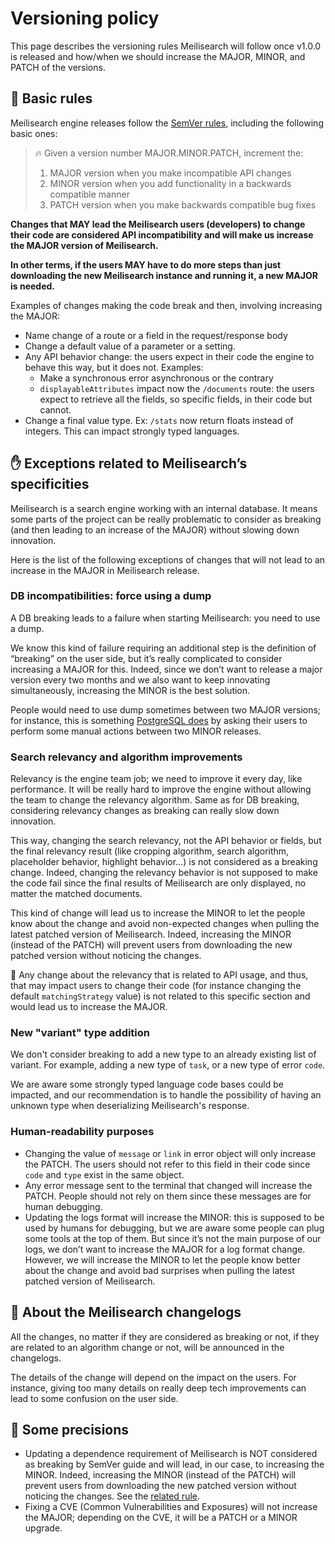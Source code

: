 # Versioning policy

This page describes the versioning rules Meilisearch will follow once v1.0.0 is released and how/when we should increase the MAJOR, MINOR, and PATCH of the versions.

## 🤖 Basic rules

Meilisearch engine releases follow the [SemVer rules](https://semver.org/), including the following basic ones:

> 🔥 Given a version number MAJOR.MINOR.PATCH, increment the:
>
> 1. MAJOR version when you make incompatible API changes
> 2. MINOR version when you add functionality in a backwards compatible
> manner
> 3. PATCH version when you make backwards compatible bug fixes

**Changes that MAY lead the Meilisearch users (developers) to change their code are considered API incompatibility and will make us increase the MAJOR version of Meilisearch.**

**In other terms, if the users MAY have to do more steps than just downloading the new Meilisearch instance and running it, a new MAJOR is needed.**

Examples of changes making the code break and then, involving increasing the MAJOR:

- Name change of a route or a field in the request/response body
- Change a default value of a parameter or a setting.
- Any API behavior change: the users expect in their code the engine to behave this way, but it does not.
Examples:
    - Make a synchronous error asynchronous or the contrary
    - `displayableAttributes` impact now the `/documents` route: the users expect to retrieve all the fields, so specific fields, in their code but cannot.
- Change a final value type.
Ex: `/stats` now return floats instead of integers. This can impact strongly typed languages.

## ✋ Exceptions related to Meilisearch’s specificities

Meilisearch is a search engine working with an internal database. It means some parts of the project can be really problematic to consider as breaking (and then leading to an increase of the MAJOR) without slowing down innovation.

Here is the list of the following exceptions of changes that will not lead to an increase in the MAJOR in Meilisearch release.

### DB incompatibilities: force using a dump

A DB breaking leads to a failure when starting Meilisearch: you need to use a dump.

We know this kind of failure requiring an additional step is the definition of “breaking” on the user side, but it’s really complicated to consider increasing a MAJOR for this. Indeed, since we don’t want to release a major version every two months and we also want to keep innovating simultaneously, increasing the MINOR is the best solution.

People would need to use dump sometimes between two MAJOR versions; for instance, this is something [PostgreSQL does](https://www.postgresql.org/support/versioning/) by asking their users to perform some manual actions between two MINOR releases.

### Search relevancy and algorithm improvements

Relevancy is the engine team job; we need to improve it every day, like performance. It will be really hard to improve the engine without allowing the team to change the relevancy algorithm. Same as for DB breaking, considering relevancy changes as breaking can really slow down innovation.

This way, changing the search relevancy, not the API behavior or fields, but the final relevancy result (like cropping algorithm, search algorithm, placeholder behavior, highlight behavior…) is not considered as a breaking change. Indeed, changing the relevancy behavior is not supposed to make the code fail since the final results of Meilisearch are only displayed, no matter the matched documents.

This kind of change will lead us to increase the MINOR to let the people know about the change and avoid non-expected changes when pulling the latest patched version of Meilisearch. Indeed, increasing the MINOR (instead of the PATCH) will prevent users from downloading the new patched version without noticing the changes.

🚨 Any change about the relevancy that is related to API usage, and thus, that may impact users to change their code (for instance changing the default `matchingStrategy` value) is not related to this specific section and would lead us to increase the MAJOR.

### New "variant" type addition

We don't consider breaking to add a new type to an already existing list of variant. For example, adding a new type of `task`, or a new type of error `code`.

We are aware some strongly typed language code bases could be impacted, and our recommendation is to handle the possibility of having an unknown type when deserializing Meilisearch's response.

### Human-readability purposes

- Changing the value of `message` or `link` in error object will only increase the PATCH. The users should not refer to this field in their code since `code` and `type` exist in the same object.
- Any error message sent to the terminal that changed will increase the PATCH. People should not rely on them since these messages are for human debugging.
- Updating the logs format will increase the MINOR: this is supposed to be used by humans for debugging, but we are aware some people can plug some tools at the top of them. But since it’s not the main purpose of our logs, we don’t want to increase the MAJOR for a log format change. However, we will increase the MINOR to let the people know better about the change and avoid bad surprises when pulling the latest patched version of Meilisearch.

## 📝 About the Meilisearch changelogs

All the changes, no matter if they are considered as breaking or not, if they are related to an algorithm change or not, will be announced in the changelogs.

The details of the change will depend on the impact on the users. For instance, giving too many details on really deep tech improvements can lead to some confusion on the user side.

## 👀 Some precisions

- Updating a dependence requirement of Meilisearch is NOT considered as breaking by SemVer guide and will lead, in our case, to increasing the MINOR. Indeed, increasing the MINOR (instead of the PATCH) will prevent users from downloading the new patched version without noticing the changes.
See the [related rule](https://semver.org/#what-should-i-do-if-i-update-my-own-dependencies-without-changing-the-public-api).
- Fixing a CVE (Common Vulnerabilities and Exposures) will not increase the MAJOR; depending on the CVE, it will be a PATCH or a MINOR upgrade.
